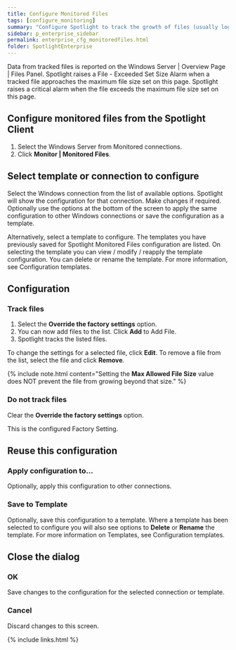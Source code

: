 ```yaml
---
title: Configure Monitored Files
tags: [configure_monitoring]
summary: "Configure Spotlight to track the growth of files (usually log files) on monitored Windows Server."
sidebar: p_enterprise_sidebar
permalink: enterprise_cfg_monitoredfiles.html
folder: SpotlightEnterprise
---
```



Data from tracked files is reported on the Windows Server \| Overview Page \| Files Panel. Spotlight raises a File - Exceeded Set Size Alarm when a tracked file approaches the maximum file size set on this page. Spotlight raises a critical alarm when the file exceeds the maximum file size set on this page.



## Configure monitored files from the Spotlight Client

1. Select the Windows Server from Monitored connections.
2. Click **Monitor \| Monitored Files**.



## Select template or connection to configure

Select the Windows connection from the list of available options. Spotlight will show the configuration for that connection. Make changes if required. Optionally use the options at the bottom of the screen to apply the same configuration to other Windows connections or save the configuration as a template.

Alternatively, select a template to configure. The templates you have previously saved for Spotlight Monitored Files configuration are listed. On selecting the template you can view / modify / reapply the template configuration. You can delete or rename the template. For more information, see Configuration templates.

## Configuration

### Track files

1. Select the **Override the factory settings** option.
2. You can now add files to the list. Click **Add** to Add File.
3. Spotlight tracks the listed files. 

To change the settings for a selected file, click **Edit**. To remove a file from the list, select the file and click **Remove**.

{% include note.html content="Setting the **Max Allowed File Size** value does NOT prevent the file from growing beyond that size." %}


### Do not track files

Clear the **Override the factory settings** option.

This is the configured Factory Setting.


## Reuse this configuration

### Apply configuration to…  

Optionally, apply this configuration to other connections.

### Save to Template  

Optionally, save this configuration to a template. Where a template has been selected to configure you will also see options to **Delete** or **Rename** the template. For more information on Templates, see Configuration templates.


## Close the dialog

### OK

Save changes to the configuration for the selected connection or template.

### Cancel

Discard changes to this screen.


{% include links.html %}
